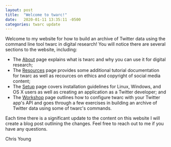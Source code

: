 ```yaml
---
layout: post
title:  "Welcome to twarc!"
date:   2020-01-11 13:35:11 -0500
categories: twarc update
---
```


Welcome to my website for how to build an archive of Twitter data using the command line tool twarc in digital research! You will notice there are several sections to the website, including:

* The [About](https://ludicpress.github.io/twarc/about/) page explains what is twarc and why you can use it for digital research;  
* The [Resources](https://ludicpress.github.io/twarc/resources/) page provides some additional tutorial documentation for twarc as well as recources on ethics and copyright of social media content;  
* The [Setup](https://ludicpress.github.io/twarc/setup/) page covers installation guidelines for Linux, Windows, and OS X users as well as creating an application as a Twitter developer; and  
* The [Workshop](https://ludicpress.github.io/twarc/workshop/) page outlines how to configure twarc with your Twitter app's API and goes through a few exercises in building an archive of Twitter data using some of twarc's commands.

Each time there is a significant update to the content on this website I will create a blog post outlining the changes. Feel free to reach out to me if you have any questions.

Chris Young
